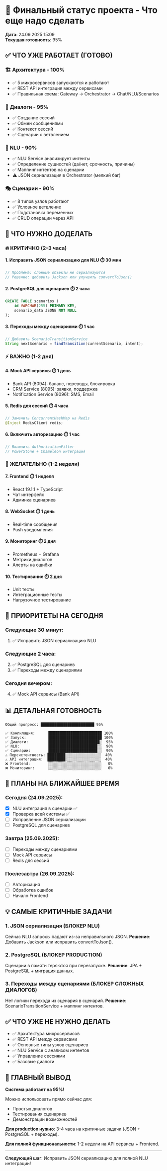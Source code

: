 # 🎯 Финальный статус проекта - Что еще надо сделать

**Дата**: 24.09.2025 15:09  
**Текущая готовность**: 95%

## ✅ **ЧТО УЖЕ РАБОТАЕТ (ГОТОВО)**

### 🏗️ **Архитектура - 100%**
- ✅ 5 микросервисов запускаются и работают
- ✅ REST API интеграция между сервисами
- ✅ Правильная схема: Gateway → Orchestrator → Chat/NLU/Scenarios

### 💬 **Диалоги - 95%**
- ✅ Создание сессий
- ✅ Обмен сообщениями
- ✅ Контекст сессий
- ✅ Сценарии с ветвлением

### 🧠 **NLU - 90%**
- ✅ NLU Service анализирует интенты
- ✅ Определение сущностей (да/нет, срочность, причины)
- ✅ Маппинг интентов на сценарии
- ⚠️ JSON сериализация в Orchestrator (мелкий баг)

### 🎭 **Сценарии - 90%**
- ✅ 8 типов узлов работают
- ✅ Условное ветвление
- ✅ Подстановка переменных
- ✅ CRUD операции через API

## 🔧 **ЧТО НУЖНО ДОДЕЛАТЬ**

### 🔥 **КРИТИЧНО (2-3 часа)**

#### 1. **Исправить JSON сериализацию для NLU** ⏱️ 30 мин
```java
// Проблема: сложные объекты не сериализуются
// Решение: добавить Jackson или улучшить convertToJson()
```

#### 2. **PostgreSQL для сценариев** ⏱️ 2 часа
```sql
CREATE TABLE scenarios (
    id VARCHAR(255) PRIMARY KEY,
    scenario_data JSONB NOT NULL
);
```

#### 3. **Переходы между сценариями** ⏱️ 1 час
```java
// Добавить ScenarioTransitionService
String nextScenario = findTransition(currentScenario, intent);
```

### ⚡ **ВАЖНО (1-2 дня)**

#### 4. **Mock API сервисы** ⏱️ 1 день
- Bank API (8094): баланс, переводы, блокировка
- CRM Service (8095): заявки, поддержка
- Notification Service (8096): SMS, Email

#### 5. **Redis для сессий** ⏱️ 4 часа
```java
// Заменить ConcurrentHashMap на Redis
@Inject RedisClient redis;
```

#### 6. **Включить авторизацию** ⏱️ 1 час
```java
// Включить AuthorizationFilter
// PowerStone + Chameleon интеграция
```

### 📅 **ЖЕЛАТЕЛЬНО (1-2 недели)**

#### 7. **Frontend** ⏱️ 1 неделя
- React 19.1.1 + TypeScript
- Чат интерфейс
- Админка сценариев

#### 8. **WebSocket** ⏱️ 1 день
- Real-time сообщения
- Push уведомления

#### 9. **Мониторинг** ⏱️ 2 дня
- Prometheus + Grafana
- Метрики диалогов
- Алерты на ошибки

#### 10. **Тестирование** ⏱️ 2 дня
- Unit тесты
- Интеграционные тесты
- Нагрузочное тестирование

## 🎯 **ПРИОРИТЕТЫ НА СЕГОДНЯ**

### **Следующие 30 минут:**
1. ✅ Исправить JSON сериализацию NLU

### **Следующие 2 часа:**
2. ✅ PostgreSQL для сценариев
3. ✅ Переходы между сценариями

### **Сегодня вечером:**
4. ✅ Mock API сервисы (Bank API)

## 📊 **ДЕТАЛЬНАЯ ГОТОВНОСТЬ**

```
Общий прогресс: ████████████████████████ 95%

✅ Компиляция:      ████████████████████████ 100%
✅ Запуск:          ████████████████████████ 100%
✅ Диалоги:         ███████████████████████░  95%
✅ NLU:             ██████████████████████░░  90%
✅ Сценарии:        ██████████████████████░░  90%
⚠️ Персистентность: ████████░░░░░░░░░░░░░░░░  40%
⚠️ API интеграция:  ████████░░░░░░░░░░░░░░░░  40%
❌ Frontend:        ░░░░░░░░░░░░░░░░░░░░░░░░   0%
❌ Мониторинг:      ░░░░░░░░░░░░░░░░░░░░░░░░   0%
```

## 🚀 **ПЛАНЫ НА БЛИЖАЙШЕЕ ВРЕМЯ**

### **Сегодня (24.09.2025):**
- [x] NLU интеграция в сценарии ✅
- [x] Проверка всей системы ✅
- [ ] Исправление JSON сериализации
- [ ] PostgreSQL для сценариев

### **Завтра (25.09.2025):**
- [ ] Переходы между сценариями
- [ ] Mock API сервисы
- [ ] Redis для сессий

### **Послезавтра (26.09.2025):**
- [ ] Авторизация
- [ ] Обработка ошибок
- [ ] Начало Frontend

## 💡 **САМЫЕ КРИТИЧНЫЕ ЗАДАЧИ**

### **1. JSON сериализация (БЛОКЕР NLU)**
Сейчас NLU запросы падают из-за неправильного JSON.
**Решение**: Добавить Jackson или исправить convertToJson().

### **2. PostgreSQL (БЛОКЕР PRODUCTION)**
Сценарии в памяти теряются при перезапуске.
**Решение**: JPA + PostgreSQL + миграция данных.

### **3. Переходы между сценариями (БЛОКЕР СЛОЖНЫХ ДИАЛОГОВ)**
Нет логики перехода из сценария в сценарий.
**Решение**: ScenarioTransitionService + маппинг интентов.

## ✅ **ЧТО УЖЕ НЕ НУЖНО ДЕЛАТЬ**

- ✅ Архитектура микросервисов
- ✅ REST API между сервисами
- ✅ Основные типы узлов сценариев
- ✅ NLU Service с анализом интентов
- ✅ Управление сессиями
- ✅ Базовые диалоги

## 🎉 **ГЛАВНЫЙ ВЫВОД**

**Система работает на 95%!** 

Можно использовать прямо сейчас для:
- Простых диалогов
- Тестирования сценариев
- Демонстрации возможностей

**Для production нужно**: 3-4 часа на критичные задачи (JSON + PostgreSQL + переходы).

**Для полной функциональности**: 1-2 недели на API сервисы + Frontend.

---

**Следующий шаг**: Исправить JSON сериализацию для полной NLU интеграции!
